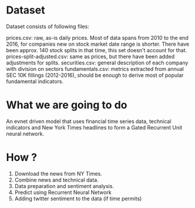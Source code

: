 # Dataset
Dataset consists of following files:

prices.csv: raw, as-is daily prices. Most of data spans from 2010 to the end 2016, for companies new on stock market date range is shorter. There have been approx. 140 stock splits in that time, this set doesn't account for that.
prices-split-adjusted.csv: same as prices, but there have been added adjustments for splits.
securities.csv: general description of each company with division on sectors
fundamentals.csv: metrics extracted from annual SEC 10K fillings (2012-2016), should be enough to derive most of popular fundamental indicators.

# What we are going to do
An evnet driven model that uses financial time series data, technical indicators and New York Times headlines to form a Gated Recurrent Unit neural network.

# How ?
1. Download the news from NY Times.
2. Combine news and technical data.
3. Data preparation and sentiment analysis.
4. Predict using Recurrent Neural Network
5. Adding twitter sentiment to the data (if time permits)
